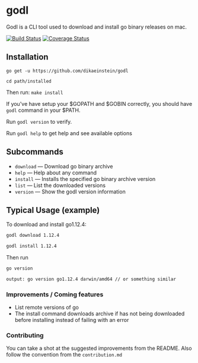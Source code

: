# godl

Godl is a CLI tool used to download and install go binary releases on mac.

[![Build Status](https://travis-ci.com/dikaeinstein/godl.svg?branch=master)](https://travis-ci.com/dikaeinstein/godl)
[![Coverage Status](https://coveralls.io/repos/github/dikaeinstein/godl/badge.svg?branch=master)](https://coveralls.io/github/dikaeinstein/godl?branch=master)

## Installation

```go get -u https://github.com/dikaeinstein/godl```

```cd path/installed```

Then run: ```make install```

If you've have setup your $GOPATH and $GOBIN correctly, you should have `godl` command in your $PATH.

Run `godl version` to verify.

Run `godl help` to get help and see available options

## Subcommands

* `download` — Download go binary archive
* `help` — Help about any command
* `install` — Installs the specified go binary archive version
* `list` — List the downloaded versions
* `version` — Show the godl version information

## Typical Usage (example)

To download and install go1.12.4:

```bash
godl download 1.12.4

godl install 1.12.4
```

Then run

```bash
go version
```

```bash
output: go version go1.12.4 darwin/amd64 // or something similar
```

### Improvements / Coming features

* List remote versions of go
* The install command downloads archive if has not being downloaded before installing instead of failing with an error

### Contributing

You can take a shot at the suggested improvements from the README. Also follow the convention from the `contribution.md`
